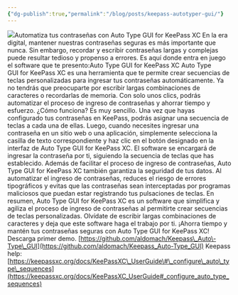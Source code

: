 ```yaml
---
{"dg-publish":true,"permalink":"/blog/posts/keepass-autotyper-gui/"}
---
```


[
![](../fetched_images\20231113-175529_keepass_autotype_gui.png)](https://blogger.googleusercontent.com/img/b/R29vZ2xl/AVvXsEgduvyl5aP1lSmZd56EYdbSNZrPjY7lG08ghSGGgPTS_4plFWFxIO6PxpOldpHCS6AZxkivi0AEgVUh-G9V8Gni3Xfgl4FY0hRerWMN85E2pj3HT0aR6LhpanOwEdB8V01uv2ChpNnIl729VZK-xFPm8OGomqf1V7JGF4_Ru_kHSHY-56eV-L2gTYu92KA/s987/20231113-175529_keepass_autotype_gui.png)Automatiza tus contraseñas con Auto Type GUI for KeePass XC
En la era digital, mantener nuestras contraseñas seguras es más importante que nunca. Sin embargo, recordar y escribir contraseñas largas y complejas puede resultar tedioso y propenso a errores. Es aquí donde entra en juego el software que te presento:Auto Type GUI for KeePass XC
Auto Type GUI for KeePass XC es una herramienta que te permite crear secuencias de teclas personalizadas para ingresar tus contraseñas automáticamente. Ya no tendrás que preocuparte por escribir largas combinaciones de caracteres o recordarlas de memoria. Con solo unos clics, podrás automatizar el proceso de ingreso de contraseñas y ahorrar tiempo y esfuerzo.
¿Cómo funciona? Es muy sencillo. Una vez que hayas configurado tus contraseñas en KeePass, podrás asignar una secuencia de teclas a cada una de ellas. Luego, cuando necesites ingresar una contraseña en un sitio web o una aplicación, simplemente selecciona la casilla de texto correspondiente y haz clic en el botón designado en la interfaz de Auto Type GUI for KeePass XC. El software se encargará de ingresar la contraseña por ti, siguiendo la secuencia de teclas que has establecido.
Además de facilitar el proceso de ingreso de contraseñas, Auto Type GUI for KeePass XC también garantiza la seguridad de tus datos. Al automatizar el ingreso de contraseñas, reduces el riesgo de errores tipográficos y evitas que las contraseñas sean interceptadas por programas maliciosos que puedan estar registrando tus pulsaciones de teclas.
En resumen, Auto Type GUI for KeePass XC es un software que simplifica y agiliza el proceso de ingreso de contraseñas al permitirte crear secuencias de teclas personalizadas. Olvídate de escribir largas combinaciones de caracteres y deja que este software haga el trabajo por ti. ¡Ahorra tiempo y mantén tus contraseñas seguras con Auto Type GUI for KeePass XC\!
Descarga primer demo. [https://github.com/aldomach/Keepass\_Auto\-Type\_GUI](https://github.com/aldomach/Keepass_Auto-Type_GUI)
Keepass help: [https://keepassxc.org/docs/KeePassXC\_UserGuide\#\_configure\_auto\_type\_sequences](https://keepassxc.org/docs/KeePassXC_UserGuide#_configure_auto_type_sequences)

